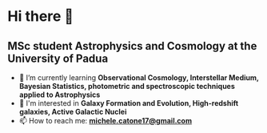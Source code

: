 # Hi there 👋

## MSc student Astrophysics and Cosmology at the University of Padua

- 🌱 I’m currently learning **Observational Cosmology, Interstellar Medium, Bayesian Statistics, photometric and spectroscopic techniques applied to Astrophysics**
- 🔭 I'm interested in **Galaxy Formation and Evolution, High-redshift galaxies, Active Galactic Nuclei**
- 📫 How to reach me: **michele.catone17@gmail.com**

<!--
**AstroMichele/AstroMichele** is a ✨ _special_ ✨ repository because its `README.md` (this file) appears on your GitHub profile.

Here are some ideas to get you started:

- 🔭 I’m currently working on ...
- 🌱 I’m currently learning ...
- 👯 I’m looking to collaborate on ...
- 🤔 I’m looking for help with ...
- 💬 Ask me about ...
- 📫 How to reach me: ...
- 😄 Pronouns: ...
- ⚡ Fun fact: ...
-->
